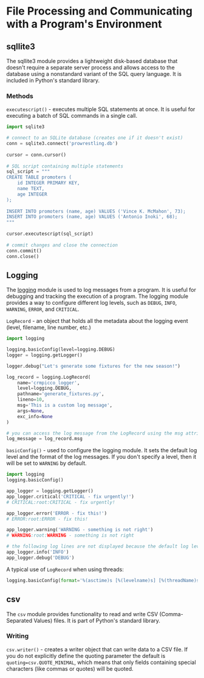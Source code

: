 # File Processing and Communicating with a Program's Environment

## sqllite3
The sqllite3 module provides a lightweight disk-based database that doesn't require a separate server process and allows access to the database using a nonstandard variant of the SQL query language. It is included in Python's standard library.

### Methods
`executescript()` - executes multiple SQL statements at once. It is useful for executing a batch of SQL commands in a single call.
```python
import sqlite3

# connect to an SQLite database (creates one if it doesn't exist)
conn = sqlite3.connect('prowrestling.db')
 
cursor = conn.cursor()
 
# SQL script containing multiple statements
sql_script = """
CREATE TABLE promoters (
    id INTEGER PRIMARY KEY,
    name TEXT,
    age INTEGER
);
 
INSERT INTO promoters (name, age) VALUES ('Vince K. McMahon', 73);
INSERT INTO promoters (name, age) VALUES ('Antonio Inoki', 68);
"""
 
cursor.executescript(sql_script)
 
# commit changes and close the connection
conn.commit()
conn.close()
```

## Logging
The [logging](https://docs.python.org/3/library/logging.html) module is used to log messages from a program. It is useful for debugging and tracking the execution of a program. The logging module provides a way to configure different log levels, such as `DEBUG`, `INFO`, `WARNING`, `ERROR`, and `CRITICAL`.

`LogRecord` - an object that holds all the metadata about the logging event (level, filename, line number, etc.)

```python
import logging

logging.basicConfig(level=logging.DEBUG)
logger = logging.getLogger()

logger.debug("Let's generate some fixtures for the new season!")

log_record = logging.LogRecord(
    name='crmpicco_logger',
    level=logging.DEBUG,
    pathname='generate_fixtures.py',
    lineno=10,
    msg='This is a custom log message',
    args=None,
    exc_info=None
)

# you can access the log message from the LogRecord using the msg attribute
log_message = log_record.msg
```

`basicConfig()` - used to configure the logging module. It sets the default log level and the format of the log messages. If you don't specify a level, then it will be set to `WARNING` by default.

```python
import logging
logging.basicConfig()

app_logger = logging.getLogger()
app_logger.critical('CRITICAL - fix urgently!')
# CRITICAL:root:CRITICAL - fix urgently!

app_logger.error('ERROR - fix this!')
# ERROR:root:ERROR - fix this!

app_logger.warning('WARNING - something is not right')
# WARNING:root:WARNING - something is not right

# the following log lines are not displayed because the default log level is WARNING
app_logger.info('INFO')
app_logger.debug('DEBUG')
```

A typical use of `LogRecord` when using threads:

```python
logging.basicConfig(format='%(asctime)s [%(levelname)s] [%(threadName)s] [PID:%(process)d] - %(message)s', level=logging.INFO)
```

## csv
The `csv` module provides functionality to read and write CSV (Comma-Separated Values) files. It is part of Python's standard library.

### Writing
`csv.writer()` - creates a writer object that can write data to a CSV file. If you do not explicitly define the quoting parameter the default is `quoting=csv.QUOTE_MINIMAL`, which means that only fields containing special characters (like commas or quotes) will be quoted.